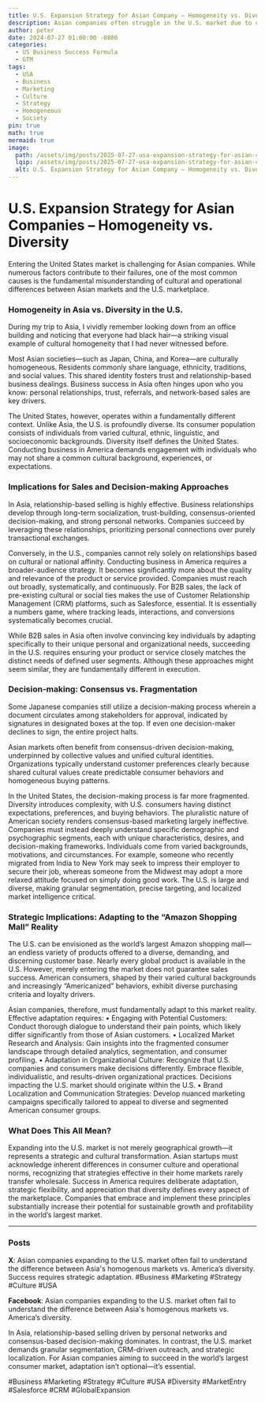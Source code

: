 ```yaml
---
title: U.S. Expansion Strategy for Asian Company – Homogeneity vs. Diversity
description: Asian companies often struggle in the U.S. market due to cultural differences—homogeneous Asian markets versus diverse American consumer behaviors—and how strategic adaptation can lead to success.
author: peter
date: 2024-07-27 01:00:00 -0800
categories:
  - US Business Success Formula
  - GTM
tags:
  - USA
  - Business
  - Marketing
  - Culture
  - Strategy
  - Homogeneous
  - Society
pin: true
math: true
mermaid: true
image:
  path: /assets/img/posts/2025-07-27-usa-expansion-strategy-for-asian-company–homogeneity-vs-diversity.png
  lqip: /assets/img/posts/2025-07-27-usa-expansion-strategy-for-asian-company–homogeneity-vs-diversity.png
  alt: U.S. Expansion Strategy for Asian Company – Homogeneity vs. Diversity
---
```


# U.S. Expansion Strategy for Asian Companies – Homogeneity vs. Diversity

Entering the United States market is challenging for Asian companies. While numerous factors contribute to their failures, one of the most common causes is the fundamental misunderstanding of cultural and operational differences between Asian markets and the U.S. marketplace.

### Homogeneity in Asia vs. Diversity in the U.S.

During my trip to Asia, I vividly remember looking down from an office building and noticing that everyone had black hair—a striking visual example of cultural homogeneity that I had never witnessed before.

Most Asian societies—such as Japan, China, and Korea—are culturally homogeneous. Residents commonly share language, ethnicity, traditions, and social values. This shared identity fosters trust and relationship-based business dealings. Business success in Asia often hinges upon who you know: personal relationships, trust, referrals, and network-based sales are key drivers.

The United States, however, operates within a fundamentally different context. Unlike Asia, the U.S. is profoundly diverse. Its consumer population consists of individuals from varied cultural, ethnic, linguistic, and socioeconomic backgrounds. Diversity itself defines the United States. Conducting business in America demands engagement with individuals who may not share a common cultural background, experiences, or expectations.

### Implications for Sales and Decision-making Approaches

In Asia, relationship-based selling is highly effective. Business relationships develop through long-term socialization, trust-building, consensus-oriented decision-making, and strong personal networks. Companies succeed by leveraging these relationships, prioritizing personal connections over purely transactional exchanges.

Conversely, in the U.S., companies cannot rely solely on relationships based on cultural or national affinity. Conducting business in America requires a broader-audience strategy. It becomes significantly more about the quality and relevance of the product or service provided. Companies must reach out broadly, systematically, and continuously. For B2B sales, the lack of pre-existing cultural or social ties makes the use of Customer Relationship Management (CRM) platforms, such as Salesforce, essential. It is essentially a numbers game, where tracking leads, interactions, and conversions systematically becomes crucial.

While B2B sales in Asia often involve convincing key individuals by adapting specifically to their unique personal and organizational needs, succeeding in the U.S. requires ensuring your product or service closely matches the distinct needs of defined user segments. Although these approaches might seem similar, they are fundamentally different in execution.

### Decision-making: Consensus vs. Fragmentation

Some Japanese companies still utilize a decision-making process wherein a document circulates among stakeholders for approval, indicated by signatures in designated boxes at the top. If even one decision-maker declines to sign, the entire project halts.

Asian markets often benefit from consensus-driven decision-making, underpinned by collective values and unified cultural identities. Organizations typically understand customer preferences clearly because shared cultural values create predictable consumer behaviors and homogeneous buying patterns.

In the United States, the decision-making process is far more fragmented. Diversity introduces complexity, with U.S. consumers having distinct expectations, preferences, and buying behaviors. The pluralistic nature of American society renders consensus-based marketing largely ineffective. Companies must instead deeply understand specific demographic and psychographic segments, each with unique characteristics, desires, and decision-making frameworks. Individuals come from varied backgrounds, motivations, and circumstances. For example, someone who recently migrated from India to New York may seek to impress their employer to secure their job, whereas someone from the Midwest may adopt a more relaxed attitude focused on simply doing good work. The U.S. is large and diverse, making granular segmentation, precise targeting, and localized market intelligence critical.

### Strategic Implications: Adapting to the “Amazon Shopping Mall” Reality

The U.S. can be envisioned as the world’s largest Amazon shopping mall—an endless variety of products offered to a diverse, demanding, and discerning customer base. Nearly every global product is available in the U.S. However, merely entering the market does not guarantee sales success. American consumers, shaped by their varied cultural backgrounds and increasingly “Americanized” behaviors, exhibit diverse purchasing criteria and loyalty drivers.

Asian companies, therefore, must fundamentally adapt to this market reality. Effective adaptation requires:
	•	Engaging with Potential Customers: Conduct thorough dialogue to understand their pain points, which likely differ significantly from those of Asian customers.
	•	Localized Market Research and Analysis: Gain insights into the fragmented consumer landscape through detailed analytics, segmentation, and consumer profiling.
	•	Adaptation in Organizational Culture: Recognize that U.S. companies and consumers make decisions differently. Embrace flexible, individualistic, and results-driven organizational practices. Decisions impacting the U.S. market should originate within the U.S.
	•	Brand Localization and Communication Strategies: Develop nuanced marketing campaigns specifically tailored to appeal to diverse and segmented American consumer groups.

### What Does This All Mean?

Expanding into the U.S. market is not merely geographical growth—it represents a strategic and cultural transformation. Asian startups must acknowledge inherent differences in consumer culture and operational norms, recognizing that strategies effective in their home markets rarely transfer wholesale. Success in America requires deliberate adaptation, strategic flexibility, and appreciation that diversity defines every aspect of the marketplace. Companies that embrace and implement these principles substantially increase their potential for sustainable growth and profitability in the world’s largest market.

---

### Posts

**X**: Asian companies expanding to the U.S. market often fail to understand the difference between Asia's homogenous markets vs. America’s diversity. Success requires strategic adaptation. #Business #Marketing #Strategy #Culture #USA

**Facebook**: Asian companies expanding to the U.S. market often fail to understand the difference between Asia's homogenous markets vs. America’s diversity. 

In Asia, relationship-based selling driven by personal networks and consensus-based decision-making dominates. In contrast, the U.S. market demands granular segmentation, CRM-driven outreach, and strategic localization. For Asian companies aiming to succeed in the world’s largest consumer market, adaptation isn’t optional—it’s essential.

#Business #Marketing #Strategy #Culture #USA #Diversity #MarketEntry #Salesforce #CRM #GlobalExpansion



[^footnote]: The footnote source
[^fn-nth-2]: The 2nd footnote source
